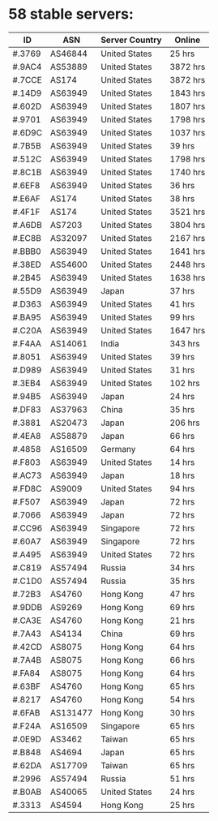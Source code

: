 # 58 stable servers:

| ID | ASN | Server Country | Online |
| ------ | ------ | ------ | ------ |
| #.3769 | AS46844 | United States | 25 hrs |
| #.9AC4 | AS53889 | United States | 3872 hrs |
| #.7CCE | AS174 | United States | 3872 hrs |
| #.14D9 | AS63949 | United States | 1843 hrs |
| #.602D | AS63949 | United States | 1807 hrs |
| #.9701 | AS63949 | United States | 1798 hrs |
| #.6D9C | AS63949 | United States | 1037 hrs |
| #.7B5B | AS63949 | United States | 39 hrs |
| #.512C | AS63949 | United States | 1798 hrs |
| #.8C1B | AS63949 | United States | 1740 hrs |
| #.6EF8 | AS63949 | United States | 36 hrs |
| #.E6AF | AS174 | United States | 38 hrs |
| #.4F1F | AS174 | United States | 3521 hrs |
| #.A6DB | AS7203 | United States | 3804 hrs |
| #.EC8B | AS32097 | United States | 2167 hrs |
| #.BBB0 | AS63949 | United States | 1641 hrs |
| #.38ED | AS54600 | United States | 2448 hrs |
| #.2B45 | AS63949 | United States | 1638 hrs |
| #.55D9 | AS63949 | Japan | 37 hrs |
| #.D363 | AS63949 | United States | 41 hrs |
| #.BA95 | AS63949 | United States | 99 hrs |
| #.C20A | AS63949 | United States | 1647 hrs |
| #.F4AA | AS14061 | India | 343 hrs |
| #.8051 | AS63949 | United States | 39 hrs |
| #.D989 | AS63949 | United States | 31 hrs |
| #.3EB4 | AS63949 | United States | 102 hrs |
| #.94B5 | AS63949 | Japan | 24 hrs |
| #.DF83 | AS37963 | China | 35 hrs |
| #.3881 | AS20473 | Japan | 206 hrs |
| #.4EA8 | AS58879 | Japan | 66 hrs |
| #.4858 | AS16509 | Germany | 64 hrs |
| #.F803 | AS63949 | United States | 14 hrs |
| #.AC73 | AS63949 | Japan | 18 hrs |
| #.FD8C | AS9009 | United States | 94 hrs |
| #.F507 | AS63949 | Japan | 72 hrs |
| #.7066 | AS63949 | Japan | 72 hrs |
| #.CC96 | AS63949 | Singapore | 72 hrs |
| #.60A7 | AS63949 | Singapore | 72 hrs |
| #.A495 | AS63949 | United States | 72 hrs |
| #.C819 | AS57494 | Russia | 34 hrs |
| #.C1D0 | AS57494 | Russia | 35 hrs |
| #.72B3 | AS4760 | Hong Kong | 47 hrs |
| #.9DDB | AS9269 | Hong Kong | 69 hrs |
| #.CA3E | AS4760 | Hong Kong | 21 hrs |
| #.7A43 | AS4134 | China | 69 hrs |
| #.42CD | AS8075 | Hong Kong | 64 hrs |
| #.7A4B | AS8075 | Hong Kong | 66 hrs |
| #.FA84 | AS8075 | Hong Kong | 64 hrs |
| #.63BF | AS4760 | Hong Kong | 65 hrs |
| #.8217 | AS4760 | Hong Kong | 54 hrs |
| #.6FAB | AS131477 | Hong Kong | 30 hrs |
| #.F24A | AS16509 | Singapore | 65 hrs |
| #.0E9D | AS3462 | Taiwan | 65 hrs |
| #.B848 | AS4694 | Japan | 65 hrs |
| #.62DA | AS17709 | Taiwan | 65 hrs |
| #.2996 | AS57494 | Russia | 51 hrs |
| #.B0AB | AS40065 | United States | 24 hrs |
| #.3313 | AS4594 | Hong Kong | 25 hrs |

